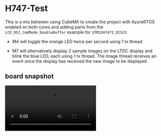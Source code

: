 # H747-Test

This is a mix between using CubeMX to create the project with AzureRTOS enabled on both cores and
adding parts from the `LCD_DSI_CmdMode_DoubleBuffer` example for `STM32H747I_DISCO`

- M4 will toggle the orange LED twice per second using 1 tx thread

- M7 will alternatively display 2 sample images on the LTDC display and blink the blue LED, each
  using 1 tx thread.  The image thread receives an event once the display has received the new image
  to be displayed

## board snapshot
![Board snapshot](board.mp4)

